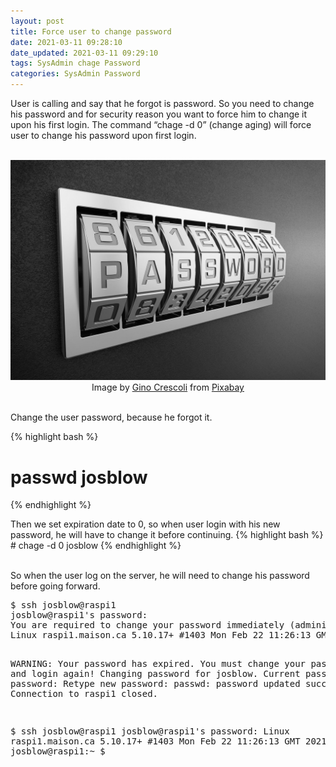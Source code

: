 ```yaml
---
layout: post
title: Force user to change password
date: 2021-03-11 09:28:10
date_updated: 2021-03-11 09:29:10 
tags: SysAdmin chage Password 
categories: SysAdmin Password
---
```



User is calling and say that he forgot is password. So you need to change his password and for security reason you want to force him to change it upon his first login. The command &#8220;chage -d 0&#8221; (change aging) will force user to change his password upon first login.  

<!--more-->

<br>
<img src="/assets/img/sadm_password.jpg" class="align-left" alt="Password Image">

<center>
Image by <a href="https://pixabay.com/users/absolutvision-6158753/?utm_source=link-attribution&amp;utm_medium=referral&amp;utm_campaign=image&amp;utm_content=2781614">Gino Crescoli</a> from <a href="https://pixabay.com/?utm_source=link-attribution&amp;utm_medium=referral&amp;utm_campaign=image&amp;utm_content=2781614">Pixabay</a>
</center><br>


Change the user password, because he forgot it. 

{% highlight bash %}
# passwd josblow
{% endhighlight %}
<br>

Then we set expiration date to 0, so when user login with his new password, he will have to change it before continuing.
{% highlight bash %}
# chage -d 0 josblow
{% endhighlight %}

<br>
So when the user log on the server, he will need to change his password before going forward.
<pre>
$ ssh josblow@raspi1
josblow@raspi1's password:
You are required to change your password immediately (administrator enforced)
Linux raspi1.maison.ca 5.10.17+ #1403 Mon Feb 22 11:26:13 GMT 2021 armv6l

WARNING: Your password has expired.
You must change your password now and login again!
Changing password for josblow.
Current password:
New password:
Retype new password:
passwd: password updated successfully
Connection to raspi1 closed.

$ ssh josblow@raspi1
josblow@raspi1's password:
Linux raspi1.maison.ca 5.10.17+ #1403 Mon Feb 22 11:26:13 GMT 2021 armv6l
josblow@raspi1:~ $
</pre>
<br>

